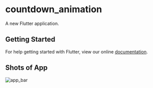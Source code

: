 # countdown_animation

A new Flutter application.

## Getting Started

For help getting started with Flutter, view our online
[documentation](https://flutter.io/).

## Shots of App
![app_bar](https://user-images.githubusercontent.com/23660137/38237382-b97dd272-3744-11e8-977b-66329a9f5e58.PNG)

